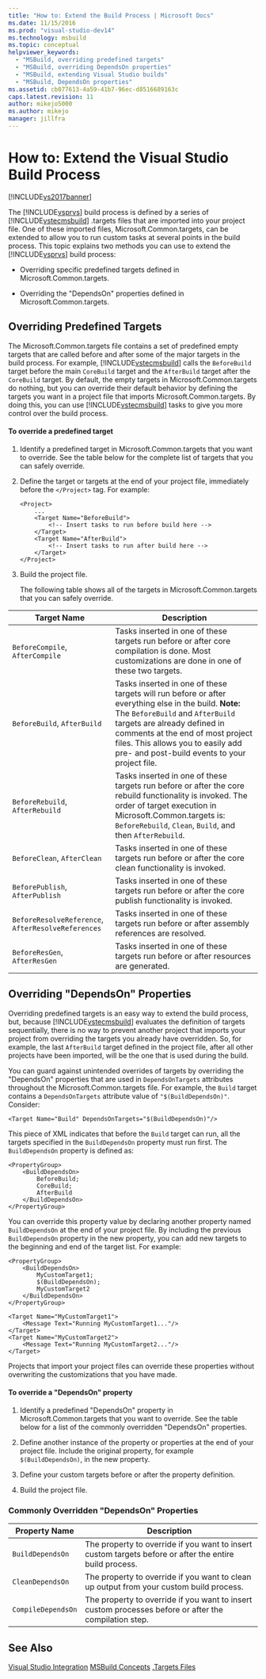 ```yaml
---
title: "How to: Extend the Build Process | Microsoft Docs"
ms.date: 11/15/2016
ms.prod: "visual-studio-dev14"
ms.technology: msbuild
ms.topic: conceptual
helpviewer_keywords:
  - "MSBuild, overriding predefined targets"
  - "MSBuild, overriding DependsOn properties"
  - "MSBuild, extending Visual Studio builds"
  - "MSBuild, DependsOn properties"
ms.assetid: cb077613-4a59-41b7-96ec-d8516689163c
caps.latest.revision: 11
author: mikejo5000
ms.author: mikejo
manager: jillfra
---
```

# How to: Extend the Visual Studio Build Process
[!INCLUDE[vs2017banner](../includes/vs2017banner.md)]

The [!INCLUDE[vsprvs](../includes/vsprvs-md.md)] build process is defined by a series of [!INCLUDE[vstecmsbuild](../includes/vstecmsbuild-md.md)] .targets files that are imported into your project file. One of these imported files, Microsoft.Common.targets, can be extended to allow you to run custom tasks at several points in the build process. This topic explains two methods you can use to extend the [!INCLUDE[vsprvs](../includes/vsprvs-md.md)] build process:

- Overriding specific predefined targets defined in Microsoft.Common.targets.

- Overriding the "DependsOn" properties defined in Microsoft.Common.targets.

## Overriding Predefined Targets
 The Microsoft.Common.targets file contains a set of predefined empty targets that are called before and after some of the major targets in the build process. For example, [!INCLUDE[vstecmsbuild](../includes/vstecmsbuild-md.md)] calls the `BeforeBuild` target before the main `CoreBuild` target and the `AfterBuild` target after the `CoreBuild` target. By default, the empty targets in Microsoft.Common.targets do nothing, but you can override their default behavior by defining the targets you want in a project file that imports Microsoft.Common.targets. By doing this, you can use [!INCLUDE[vstecmsbuild](../includes/vstecmsbuild-md.md)] tasks to give you more control over the build process.

#### To override a predefined target

1. Identify a predefined target in Microsoft.Common.targets that you want to override. See the table below for the complete list of targets that you can safely override.

2. Define the target or targets at the end of your project file, immediately before the `</Project>` tag. For example:

   ```
   <Project>
       ...
       <Target Name="BeforeBuild">
           <!-- Insert tasks to run before build here -->
       </Target>
       <Target Name="AfterBuild">
           <!-- Insert tasks to run after build here -->
       </Target>
   </Project>
   ```

3. Build the project file.

   The following table shows all of the targets in Microsoft.Common.targets that you can safely override.

|Target Name|Description|
|-----------------|-----------------|
|`BeforeCompile`, `AfterCompile`|Tasks inserted in one of these targets run before or after core compilation is done. Most customizations are done in one of these two targets.|
|`BeforeBuild`, `AfterBuild`|Tasks inserted in one of these targets will run before or after everything else in the build. **Note:**  The `BeforeBuild` and `AfterBuild` targets are already defined in comments at the end of most project files. This allows you to easily add pre- and post-build events to your project file.|
|`BeforeRebuild`, `AfterRebuild`|Tasks inserted in one of these targets run before or after the core rebuild functionality is invoked. The order of target execution in Microsoft.Common.targets is: `BeforeRebuild`, `Clean`, `Build`, and then `AfterRebuild`.|
|`BeforeClean`, `AfterClean`|Tasks inserted in one of these targets run before or after the core clean functionality is invoked.|
|`BeforePublish`, `AfterPublish`|Tasks inserted in one of these targets run before or after the core publish functionality is invoked.|
|`BeforeResolveReference`, `AfterResolveReferences`|Tasks inserted in one of these targets run before or after assembly references are resolved.|
|`BeforeResGen`, `AfterResGen`|Tasks inserted in one of these targets run before or after resources are generated.|

## Overriding "DependsOn" Properties
 Overriding predefined targets is an easy way to extend the build process, but, because [!INCLUDE[vstecmsbuild](../includes/vstecmsbuild-md.md)] evaluates the definition of targets sequentially, there is no way to prevent another project that imports your project from overriding the targets you already have overridden. So, for example, the last `AfterBuild` target defined in the project file, after all other projects have been imported, will be the one that is used during the build.

 You can guard against unintended overrides of targets by overriding the "DependsOn" properties that are used in `DependsOnTargets` attributes throughout the Microsoft.Common.targets file. For example, the `Build` target contains a `DependsOnTargets` attribute value of `"$(BuildDependsOn)"`. Consider:

```
<Target Name="Build" DependsOnTargets="$(BuildDependsOn)"/>
```

 This piece of XML indicates that before the `Build` target can run, all the targets specified in the `BuildDependsOn` property must run first. The `BuildDependsOn` property is defined as:

```
<PropertyGroup>
    <BuildDependsOn>
        BeforeBuild;
        CoreBuild;
        AfterBuild
    </BuildDependsOn>
</PropertyGroup>
```

 You can override this property value by declaring another property named `BuildDependsOn` at the end of your project file. By including the previous `BuildDependsOn` property in the new property, you can add new targets to the beginning and end of the target list. For example:

```
<PropertyGroup>
    <BuildDependsOn>
        MyCustomTarget1;
        $(BuildDependsOn);
        MyCustomTarget2
    </BuildDependsOn>
</PropertyGroup>

<Target Name="MyCustomTarget1">
    <Message Text="Running MyCustomTarget1..."/>
</Target>
<Target Name="MyCustomTarget2">
    <Message Text="Running MyCustomTarget2..."/>
</Target>
```

 Projects that import your project files can override these properties without overwriting the customizations that you have made.

#### To override a "DependsOn" property

1. Identify a predefined "DependsOn" property in Microsoft.Common.targets that you want to override. See the table below for a list of the commonly overridden "DependsOn" properties.

2. Define another instance of the property or properties at the end of your project file. Include the original property, for example `$(BuildDependsOn)`, in the new property.

3. Define your custom targets before or after the property definition.

4. Build the project file.

### Commonly Overridden "DependsOn" Properties

|Property Name|Description|
|-------------------|-----------------|
|`BuildDependsOn`|The property to override if you want to insert custom targets before or after the entire build process.|
|`CleanDependsOn`|The property to override if you want to clean up output from your custom build process.|
|`CompileDependsOn`|The property to override if you want to insert custom processes before or after the compilation step.|

## See Also
 [Visual Studio Integration](../msbuild/visual-studio-integration-msbuild.md)
 [MSBuild Concepts](../msbuild/msbuild-concepts.md)
 [.Targets Files](../msbuild/msbuild-dot-targets-files.md)
